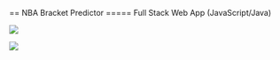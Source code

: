 == NBA Bracket Predictor 
===== Full Stack Web App (JavaScript/Java)

![](https://user-images.githubusercontent.com/50474208/77380073-77dfb580-6d37-11ea-9829-7b312e58bf42.gif)


![](https://user-images.githubusercontent.com/50474208/77380690-0274e480-6d39-11ea-8702-719130341afa.gif)
